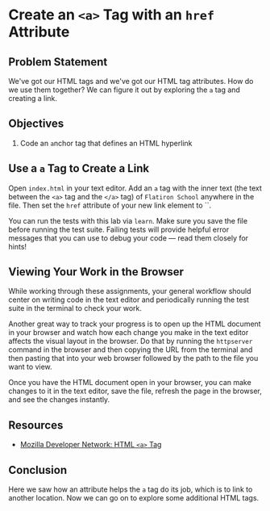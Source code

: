 # Create an `<a>` Tag with an `href` Attribute

## Problem Statement

We've got our HTML tags and we've got our HTML tag attributes. How do we use them together? We can figure it out by exploring the `a` tag and creating a link.

## Objectives

1. Code an `a`nchor tag that defines an HTML hyperlink

## Use a `a` Tag to Create a Link

Open `index.html` in your text editor. Add an `a` tag with the inner text (the
text between the `<a>` tag and the `</a>` tag) of
`Flatiron School` anywhere in the file. Then set the `href` attribute of your
new link element to ``.

You can run the tests with this lab via `learn`. Make sure you save the file
before running the test suite. Failing tests will provide helpful error messages
that you can use to debug your code — read them closely for hints!

## Viewing Your Work in the Browser

While working through these assignments, your general workflow should center on
writing code in the text editor and periodically running the test suite in the
terminal to check your work.

Another great way to track your progress is to open up the HTML document in your
browser and watch how each change you make in the text editor affects the visual
layout in the browser. Do that by running the `httpserver` command in the browser
and then copying the URL from the terminal and then pasting that into your web
browser followed by the path to the file you want to view.

Once you have the HTML document open in your browser, you can make changes to it
in the text editor, save the file, refresh the page in the browser, and see the
changes instantly.

## Resources

* [Mozilla Developer Network: HTML `<a>` Tag](https://developer.mozilla.org/en-US/docs/Web/HTML/Element/a)

## Conclusion

Here we saw how an attribute helps the `a` tag do its job, which is to link to another location. Now we can go on to explore some additional HTML tags.

[pview]: http://help.learn.co/the-learn-ide/common-ide-questions/viewing-html-pages-in-the-learn-ide

